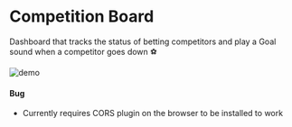 # Competition Board

Dashboard that tracks the status of betting competitors and play a Goal sound when a competitor goes down :soccer: 

![demo](https://i.imgur.com/hanlWai.jpg)

#### Bug 

+   Currently requires CORS plugin on the browser to be installed to work 